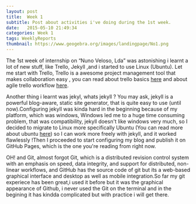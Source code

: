 ```yaml
---
layout: post
title:  Week 1
subtitle: Post about activities i've doing during the 1st week.
date:   2015-05-10 21:49:34
categories: Week 1 
tags: WeeklyReports
thumbnail: https://www.geogebra.org/images/landingpage/No1.png
---
```

The 1st week of internship on “Nuno Veloso, Lda” was astonishing i learnt a lot of new stuff, like Trello, Jekyll ,and i started to use Linux (Ubuntu). Let me start with Trello, Trello is a awesome project management tool that makes collaboration easy , you can read about trello basics [here][Trello_link2] and about agile trello workflow [here][Trello_link1].

Another thing i learnt was jekyl, whats jekyll ? You may ask, jekyll is a powerful blog-aware, static site generator,  that is quite easy to use (until now).Configuring jekyll was kinda hard in the beginning because of my platform, which was windows,  Windows led me to a huge time consuming problem, that was compatibility, jekyll doesn't like windows very much, so I decided to migrate to Linux more specifically Ubuntu (You can read more about ubuntu [here][Ubuntu]) so I can work more freely with jekyll, and it worked flawlessly !Then I proceeded to start configuring my blog and publish it on GitHub Pages, which is the one you're reading from right now.

OH! and Git, almost forgot Git, which is a distributed revision control system with an emphasis on speed, data integrity, and support for distributed, non-linear workflows, and GitHub has the source code of git but its a web-based graphical interface and desktop as well as mobile integration.So far my git experiece has been great,i used it before but it was the graphical appearance of Github, i never used the Git on the terminal and in the begining it has kindda complicated but with practice i will get there.

[Trello_link1]: http://lifehacker.com/how-to-use-trello-to-organize-your-entire-life-1683821040
[Trello_link2]: http://blog.trello.com/an-agile-trello-workflow-that-keeps-tasks-flexible/
[Ubuntu]: http://www.ubuntu.com/desktop
